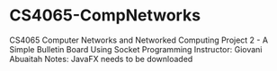 # CS4065-CompNetworks
CS4065 Computer Networks and Networked Computing
Project 2 - A Simple Bulletin Board Using Socket Programming
Instructor: Giovani Abuaitah
Notes: JavaFX needs to be downloaded
